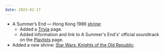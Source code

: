 ```yaml
---
date: 2023-02-17
---
```


* A Summer’s End — Hong Kong 1986 [shrine](/shrines/asummersend/):
    * Added a [Trivia](/shrines/asummersend/trivia) page.
    * Added information and link to A Summer's End's' official soundtrack on the [Playlists](/shrines/asummersend/playlists) page.
* Added a new shrine: [Star Wars: Knights of the Old Republic](/shrines/starwarskotor/).